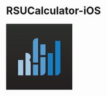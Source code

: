 # RSUCalculator-iOS


![icon](https://github.com/RSU-Calculator/RSUCalculator-iOS/blob/main/RSU%20Calc/Assets.xcassets/AppIcon.appiconset/180.png?raw=true)

